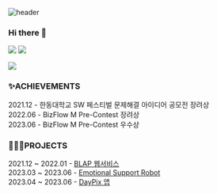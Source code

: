 ![header](https://capsule-render.vercel.app/api?type=waving&color=FF6384&height=300&section=header&text=Yewon%20Kim✨&fontSize=90) 

### Hi there 👋

<!-- <a href="https://ywdevel0per.tistory.com/"><img src="https://img.shields.io/badge/BLOG-000000?style=flat-square&logo=Tistory&logoColor=white"/></a> -->
<a href="https://www.instagram.com/noweymik._/"><img src="https://img.shields.io/badge/noweymik-E4405F?style=flat-square&logo=Instagram&logoColor=white"/></a> <img src="https://img.shields.io/badge/noweymik01@gmail.com-EA4335?style=flat-square&logo=Gmail&logoColor=white"/>

<!-- 
### 🙂ABOUT ME
- Handong Global University 20 
- Major in Artificial Intelligence, Computer Science Engineering
-->
<a href="https://hits.seeyoufarm.com"><img src="https://hits.seeyoufarm.com/api/count/incr/badge.svg?url=https%3A%2F%2Fgithub.com%2Fnoweymik&count_bg=%23F5CCFF&title_bg=%23535353&icon=&icon_color=%23E7E7E7&title=hits&edge_flat=false"/></a>
<div>
<!--  <img src="https://github-readme-stats.vercel.app/api?username=noweymik&show_icons=true&theme=radical&count_private=true&hide_border=true" align="left" style="width: 53%" /> -->
<!--   <img src="https://github-readme-stats.vercel.app/api/top-langs/?username=noweymik&exclude_repo=merge_game&layout=compact&theme=radical" style="width: 42%"/> -->
</div>

### ✨ACHIEVEMENTS
2021.12 - 한동대학교 SW 페스티벌 문제해결 아이디어 공모전 장려상 <br>
2022.06 - BizFlow M Pre-Contest 장려상 <br>
2023.06 - BizFlow M Pre-Contest 우수상 <br>

### 👩🏻‍💻PROJECTS
2021.12 ~ 2022.01 - [BLAP 웹서비스](https://github.com/noweymik/BLAP) <br>
2023.03 ~ 2023.06 - [Emotional Support Robot](https://github.com/noweymik/HCI_PiboRobot) <br>
2023.04 ~ 2023.06 - [DayPix 앱](https://github.com/noweymik/DayPix) <br>


